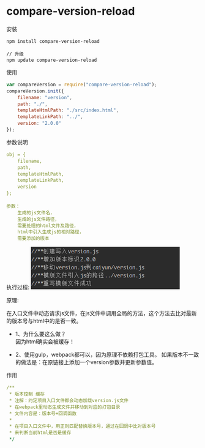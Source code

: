 # compare-version-reload

安装
```
npm install compare-version-reload

// 升级
npm update compare-version-reload
```

使用

```js
var compareVersion = require("compare-version-reload");
compareVersion.init({
    filename: "version",
    path: "./",
    templateHtmlPath: "./src/index.html",
    templateLinkPath: "../",
    version: "2.0.0"
});
```

参数说明

```yaml
obj = { 
    filename, 
    path, 
    templateHtmlPath, 
    templateLinkPath,
    version 
};

参数：
    生成的js文件名，
    生成的js文件路径，
    需要处理的html文件及路径，
    html中引入生成js的相对路径，
    需要添加的版本
```

执行过程:
![test](./test/test.png)

原理: 

在入口文件中动态请求js文件，在js文件中调用全局的方法，这个方法去比对最新的版本号与html中的是否一致。

+ 1、为什么要这么做？  
因为html确实会被缓存！

+ 2、使用gulp，webpack都可以，因为原理不依赖打包工具。
如果版本不一致的做法是：在原链接上添加一个version参数并更新参数值。


作用

```yaml
/**
 * 版本控制 缓存
 * 注解：约定项目入口文件都会动态加载version.js文件
 * 在webpack里动态生成文件并移动到对应的打包目录
 * 文件内容是：版本号+回调函数
 *
 * 在项目入口文件中，用正则匹配替换版本号，通过在回调中比对版本号
 * 来判断当前html是否是缓存
 */
 ```
